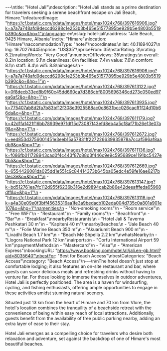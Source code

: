 ---\ntitle: "Hotel Jali"\ndescription: "Hotel Jali stands as a prime destination for travelers seeking a serene beachfront escape on Jali Beach, Himare."\nfeaturedImage: "https://cf.bstatic.com/xdata/images/hotel/max1024x768/397616906.jpg?k=a7a7a748afd9deccd6298c1e253b3b465e51577895be929b5e4803b5519b390c&o=&hp=1"\nlanguage: en\nslug: hotel-jali\naddress: "Jale Beach, 9425 Himare, Albania"\ncity: "Himare"\nlocation: "Himare"\naccommodationType: "hotel"\ncoordinates:\n  lat: 40.11894027\n  lng: 19.70276445\nprice: "US$35"\npriceFrom: 35\nstarRating: 3\nrating: 8.2\nratingWords: "Very Good"\nnumberOfReviews: 35\nratings:\n  overall: 8.2\n  location: 9.1\n  cleanliness: 8\n  facilities: 7.4\n  value: 7.6\n  comfort: 8.1\n  staff: 8.4\n  wifi: 8.8\nimages:\n  - "https://cf.bstatic.com/xdata/images/hotel/max1024x768/397616906.jpg?k=a7a7a748afd9deccd6298c1e253b3b465e51577895be929b5e4803b5519b390c&o=&hp=1"\n  - "https://cf.bstatic.com/xdata/images/hotel/max1024x768/397613122.jpg?k=0f8decb33ed8b9f60c45dd660ca7d386cbf8005696346cd273c050ed97ea6af2&o=&hp=1"\n  - "https://cf.bstatic.com/xdata/images/hotel/max1024x768/397613935.jpg?k=775407ab8d2fa7b83bf12f308e3925588ac0c8631bcc026cacff1f24d10b66da&o=&hp=1"\n  - "https://cf.bstatic.com/xdata/images/hotel/max1024x768/397611179.jpg?k=42d1fa1421f16bb78939e971df15d73087f43efd8eb4a5cf8af71b26e13e07a9&o=&hp=1"\n  - "https://cf.bstatic.com/xdata/images/hotel/max1024x768/397612672.jpg?k=eed853d3756001451e3eeb15a57831ff227226639935978a7ccaf596af8aadb9&o=&hp=1"\n  - "https://cf.bstatic.com/xdata/images/hotel/max1024x768/397611136.jpg?k=f086fb011728943cad0f4c443f87c88d3f446c9e9c595689ce1191bc5427e0b5&o=&hp=1"\n  - "https://cf.bstatic.com/xdata/images/hotel/max1024x768/397612669.jpg?k=6554426081da025dd1e551c9c84414373b645ba05edc4e59fe16ae6217b0ec3e&o=&hp=1"\n  - "https://cf.bstatic.com/xdata/images/hotel/max1024x768/397613147.jpg?k=bd512761ea7fc112d955f6236b316e2d9894cab2b86e42deeafffeda65968dff&o=&hp=1"\n  - "https://cf.bstatic.com/xdata/images/hotel/max1024x768/397613118.jpg?k=a4a30e09e0f3bff45635316aa1fe3a9bedacb102eda004d735c0a801a901e107&o=&hp=1"\namenities:\n  - "Non-smoking rooms"\n  - "Room service"\n  - "Free WiFi"\n  - "Restaurant"\n  - "Family rooms"\n  - "Beachfront"\n  - "Bar"\n  - "Breakfast"\nnearbyRestaurants:\n  - "Hotel Jali & Taverna Peshkatari 30 m"\n  - "Kapiteni 40 m"\nnearbyBeaches:\n  - "Jale Beach 40 m"\n  - "Folie Marine Beach 350 m"\n  - "Akuariumit Beach 900 m"\n  - "Livadhi Beach 1.7 km"\n  - "Beach Me Shpella 2.2 km"\nwhatsNearby:\n  - "Llogora National Park 12 km"\nairports:\n  - "Corfu International Airport 59 km"\npaymentMethods:\n  - "Mastercard"\n  - "Visa"\n  - "American Express"\nbookingURL: "https://www.booking.com/hotel/al/jali.en-gb.html?aid=8035640"\nbestFor: "Best for Beach Access"\nbestCategories: "Beach Access"\ncategory: "Beach Access"\n---\n\nThe hotel doesn't just stop at comfortable lodging; it also features an on-site restaurant and bar, where guests can savor delicious meals and refreshing drinks without having to venture far. For those looking to immerse themselves in outdoor adventures, Hotel Jali is perfectly positioned. The area is a haven for windsurfing, cycling, and fishing enthusiasts, offering ample opportunities to engage in these activities amidst stunning natural scenery.

Situated just 13 km from the heart of Himare and 70 km from Vlore, the hotel's location combines the tranquility of a beachside retreat with the convenience of being within easy reach of local attractions. Additionally, guests benefit from the availability of free public parking nearby, adding an extra layer of ease to their stay.

Hotel Jali emerges as a compelling choice for travelers who desire both relaxation and adventure, set against the backdrop of one of Himare's most beautiful beaches.
